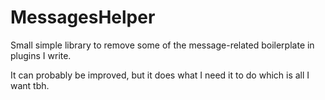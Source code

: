 # MessagesHelper
Small simple library to remove some of the message-related boilerplate in plugins I write.

It can probably be improved, but it does what I need it to do which is all I want tbh.

